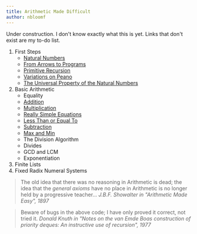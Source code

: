 ```yaml
---
title: Arithmetic Made Difficult
author: nbloomf
---
```


Under construction. I don't know exactly what this is yet. Links that don't exist are my to-do list.

1. First Steps
    * [Natural Numbers](/posts/arithmetic-made-difficult/natural-numbers.html)
    * [From Arrows to Programs](/posts/arithmetic-made-difficult/Nat.html)
    * [Primitive Recursion](/posts/arithmetic-made-difficult/PrimitiveRecursion.html)
    * [Variations on Peano](/posts/arithmetic-made-difficult/variations-on-peano.html)
    * [The Universal Property of the Natural Numbers](/posts/arithmetic-made-difficult/NaturalNumbers.html)
2. Basic Arithmetic
    * Equality
    * [Addition](/posts/arithmetic-made-difficult/Plus.html)
    * [Multiplication](/posts/arithmetic-made-difficult/Times.html)
    * [Really Simple Equations](/posts/arithmetic-made-difficult/really-simple-equations.html)
    * [Less Than or Equal To](/posts/arithmetic-made-difficult/LessThanOrEqualTo.html)
    * [Subtraction](/posts/arithmetic-made-difficult/Minus.html)
    * [Max and Min](/posts/arithmetic-made-difficult/MaxAndMin.html)
    * The Division Algorithm
    * Divides
    * GCD and LCM
    * Exponentiation
3. Finite Lists
4. Fixed Radix Numeral Systems

> The old idea that there was no reasoning in Arithmetic is dead; the idea that the *general axioms* have no place in Arithmetic is no longer held by a progressive teacher... <cite>J.B.F. Showalter in "Arithmetic Made Easy", 1897</cite>

> Beware of bugs in the above code; I have only proved it correct, not tried it. <cite>Donald Knuth in "Notes on the van Emde Boas construction of priority deques: An instructive use of recursion", 1977</cite>
